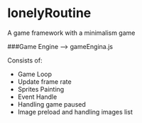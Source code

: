 # lonelyRoutine
A game framework with a minimalism game

###Game Engine --> gameEngina.js

Consists of:
- Game Loop
- Update frame rate
- Sprites Painting
- Event Handle 
- Handling game paused 
- Image preload and handling images list 
